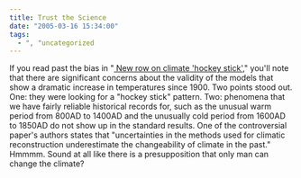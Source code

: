 ```yaml
---
title: Trust the Science
date: "2005-03-16 15:34:00"
tags:
  - ", "uncategorized
---
```

<p> If you read past the bias in "<a href="http://news.bbc.co.uk/2/hi/science/nature/4349133.stm">
New row on climate 'hockey stick'</a>," you'll note that there are
significant concerns about the validity of the models that show a
dramatic increase in temperatures since 1900.  Two points stood out.
One: they were looking for a "hockey stick" pattern.  Two: phenomena
that we have fairly reliable historical records for, such as the
unusual warm period from 800AD to 1400AD and the unusually cold
period from 1600AD to 1850AD do not show up in the standard results.
One of the controversial paper's authors states that "uncertainties
in the methods used for climatic reconstruction underestimate the
changeability of climate in the past." Hmmmm. Sound at all like
there is a presupposition that only man can change the climate?</p>

